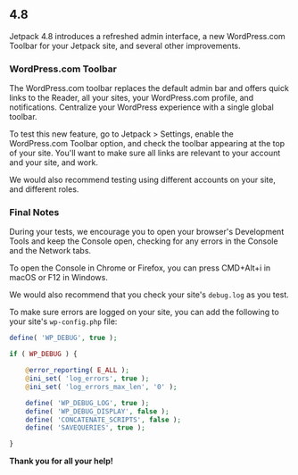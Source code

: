 ## 4.8

Jetpack 4.8 introduces a refreshed admin interface, a new WordPress.com Toolbar for your Jetpack site, and several other improvements.

### WordPress.com Toolbar

The WordPress.com toolbar replaces the default admin bar and offers quick links to the Reader, all your sites, your WordPress.com profile, and notifications. Centralize your WordPress experience with a single global toolbar.

To test this new feature, go to Jetpack > Settings, enable the WordPress.com Toolbar option, and check the toolbar appearing at the top of your site. You'll want to make sure all links are relevant to your account and your site, and work.

We would also recommend testing using different accounts on your site, and different roles.

### Final Notes

During your tests, we encourage you to open your browser's Development Tools and keep the Console open, checking for any errors in the Console and the Network tabs.

To open the Console in Chrome or Firefox, you can press CMD+Alt+i in macOS or F12 in Windows.

We would also recommend that you check your site's `debug.log` as you test.

To make sure errors are logged on your site, you can add the following to your site's `wp-config.php` file:

```php
define( 'WP_DEBUG', true );

if ( WP_DEBUG ) {

	@error_reporting( E_ALL );
	@ini_set( 'log_errors', true );
	@ini_set( 'log_errors_max_len', '0' );

	define( 'WP_DEBUG_LOG', true );
	define( 'WP_DEBUG_DISPLAY', false );
	define( 'CONCATENATE_SCRIPTS', false );
	define( 'SAVEQUERIES', true );

}
```

**Thank you for all your help!**
